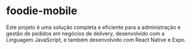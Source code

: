 # foodie-mobile
Este projeto é uma solução completa e eficiente para a administração e gestão de pedidos em negócios de delivery, desenvolvido com a Linguagem JavaScript, e também desenvolvido com React Native e Expo.
